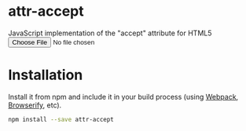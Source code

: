 # attr-accept
JavaScript implementation of the "accept" attribute for HTML5 <input type="file">

Installation
=====
Install it from npm and include it in your build process (using [Webpack](http://webpack.github.io/), [Browserify](http://browserify.org/), etc).
```sh
npm install --save attr-accept
```
